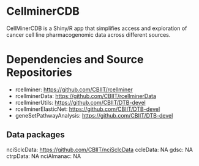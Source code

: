 # CellminerCDB
CellMinerCDB is a Shiny/R app that simplifies access and  exploration of cancer cell line pharmacogenomic data across different sources.

# Dependencies and Source Repositories
* rcellminer: https://github.com/CBIIT/rcellminer
* rcellminerData: https://github.com/CBIIT/rcellminerData
* rcellminerUtils: https://github.com/CBIIT/DTB-devel
* rcellminerElasticNet: https://github.com/CBIIT/DTB-devel
* geneSetPathwayAnalysis: https://github.com/CBIIT/DTB-devel 

## Data packages 
nciSclcData: https://github.com/CBIIT/nciSclcData
ccleData: NA
gdsc: NA 
ctrpData: NA
nciAlmanac: NA 
